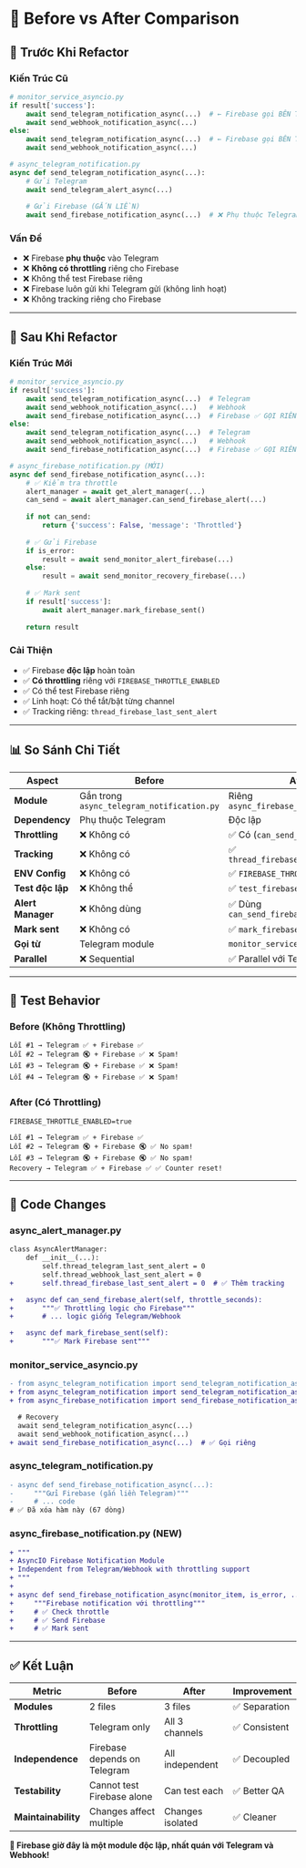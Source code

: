 # 🔄 Before vs After Comparison

## 📌 Trước Khi Refactor

### Kiến Trúc Cũ
```python
# monitor_service_asyncio.py
if result['success']:
    await send_telegram_notification_async(...)  # ← Firebase gọi BÊN TRONG đây
    await send_webhook_notification_async(...)
else:
    await send_telegram_notification_async(...)  # ← Firebase gọi BÊN TRONG đây
    await send_webhook_notification_async(...)

# async_telegram_notification.py
async def send_telegram_notification_async(...):
    # Gửi Telegram
    await send_telegram_alert_async(...)
    
    # Gửi Firebase (GẮN LIỀN)
    await send_firebase_notification_async(...)  # ❌ Phụ thuộc Telegram
```

### Vấn Đề
- ❌ Firebase **phụ thuộc** vào Telegram
- ❌ **Không có throttling** riêng cho Firebase
- ❌ Không thể test Firebase riêng
- ❌ Firebase luôn gửi khi Telegram gửi (không linh hoạt)
- ❌ Không tracking riêng cho Firebase

---

## 📌 Sau Khi Refactor

### Kiến Trúc Mới
```python
# monitor_service_asyncio.py
if result['success']:
    await send_telegram_notification_async(...)  # Telegram
    await send_webhook_notification_async(...)   # Webhook
    await send_firebase_notification_async(...)  # Firebase ✅ GỌI RIÊNG
else:
    await send_telegram_notification_async(...)  # Telegram
    await send_webhook_notification_async(...)   # Webhook
    await send_firebase_notification_async(...)  # Firebase ✅ GỌI RIÊNG

# async_firebase_notification.py (MỚI)
async def send_firebase_notification_async(...):
    # ✅ Kiểm tra throttle
    alert_manager = await get_alert_manager(...)
    can_send = await alert_manager.can_send_firebase_alert(...)
    
    if not can_send:
        return {'success': False, 'message': 'Throttled'}
    
    # ✅ Gửi Firebase
    if is_error:
        result = await send_monitor_alert_firebase(...)
    else:
        result = await send_monitor_recovery_firebase(...)
    
    # ✅ Mark sent
    if result['success']:
        await alert_manager.mark_firebase_sent()
    
    return result
```

### Cải Thiện
- ✅ Firebase **độc lập** hoàn toàn
- ✅ **Có throttling** riêng với `FIREBASE_THROTTLE_ENABLED`
- ✅ Có thể test Firebase riêng
- ✅ Linh hoạt: Có thể tắt/bật từng channel
- ✅ Tracking riêng: `thread_firebase_last_sent_alert`

---

## 📊 So Sánh Chi Tiết

| Aspect | Before | After |
|--------|--------|-------|
| **Module** | Gắn trong `async_telegram_notification.py` | Riêng `async_firebase_notification.py` |
| **Dependency** | Phụ thuộc Telegram | Độc lập |
| **Throttling** | ❌ Không có | ✅ Có (`can_send_firebase_alert`) |
| **Tracking** | ❌ Không có | ✅ `thread_firebase_last_sent_alert` |
| **ENV Config** | ❌ Không có | ✅ `FIREBASE_THROTTLE_ENABLED` |
| **Test độc lập** | ❌ Không thể | ✅ `test_firebase_throttling.py` |
| **Alert Manager** | ❌ Không dùng | ✅ Dùng `can_send_firebase_alert()` |
| **Mark sent** | ❌ Không có | ✅ `mark_firebase_sent()` |
| **Gọi từ** | Telegram module | `monitor_service_asyncio.py` |
| **Parallel** | ❌ Sequential | ✅ Parallel với Telegram/Webhook |

---

## 🧪 Test Behavior

### Before (Không Throttling)
```
Lỗi #1 → Telegram ✅ + Firebase ✅
Lỗi #2 → Telegram 🔇 + Firebase ✅ ❌ Spam!
Lỗi #3 → Telegram 🔇 + Firebase ✅ ❌ Spam!
Lỗi #4 → Telegram 🔇 + Firebase ✅ ❌ Spam!
```

### After (Có Throttling)
```
FIREBASE_THROTTLE_ENABLED=true

Lỗi #1 → Telegram ✅ + Firebase ✅
Lỗi #2 → Telegram 🔇 + Firebase 🔇 ✅ No spam!
Lỗi #3 → Telegram 🔇 + Firebase 🔇 ✅ No spam!
Recovery → Telegram ✅ + Firebase ✅ ✅ Counter reset!
```

---

## 🔧 Code Changes

### async_alert_manager.py
```diff
class AsyncAlertManager:
    def __init__(...):
        self.thread_telegram_last_sent_alert = 0
        self.thread_webhook_last_sent_alert = 0
+       self.thread_firebase_last_sent_alert = 0  # ✅ Thêm tracking

+   async def can_send_firebase_alert(self, throttle_seconds):
+       """✅ Throttling logic cho Firebase"""
+       # ... logic giống Telegram/Webhook

+   async def mark_firebase_sent(self):
+       """✅ Mark Firebase sent"""
```

### monitor_service_asyncio.py
```diff
- from async_telegram_notification import send_telegram_notification_async, send_firebase_notification_async
+ from async_telegram_notification import send_telegram_notification_async
+ from async_firebase_notification import send_firebase_notification_async

  # Recovery
  await send_telegram_notification_async(...)
  await send_webhook_notification_async(...)
+ await send_firebase_notification_async(...)  # ✅ Gọi riêng
```

### async_telegram_notification.py
```diff
- async def send_firebase_notification_async(...):
-     """Gửi Firebase (gắn liền Telegram)"""
-     # ... code
# ✅ Đã xóa hàm này (67 dòng)
```

### async_firebase_notification.py (NEW)
```diff
+ """
+ AsyncIO Firebase Notification Module
+ Independent from Telegram/Webhook with throttling support
+ """
+ 
+ async def send_firebase_notification_async(monitor_item, is_error, ...):
+     """Firebase notification với throttling"""
+     # ✅ Check throttle
+     # ✅ Send Firebase
+     # ✅ Mark sent
```

---

## ✅ Kết Luận

| Metric | Before | After | Improvement |
|--------|--------|-------|-------------|
| **Modules** | 2 files | 3 files | ✅ Separation |
| **Throttling** | Telegram only | All 3 channels | ✅ Consistent |
| **Independence** | Firebase depends on Telegram | All independent | ✅ Decoupled |
| **Testability** | Cannot test Firebase alone | Can test each | ✅ Better QA |
| **Maintainability** | Changes affect multiple | Changes isolated | ✅ Cleaner |

**🎉 Firebase giờ đây là một module độc lập, nhất quán với Telegram và Webhook!**
